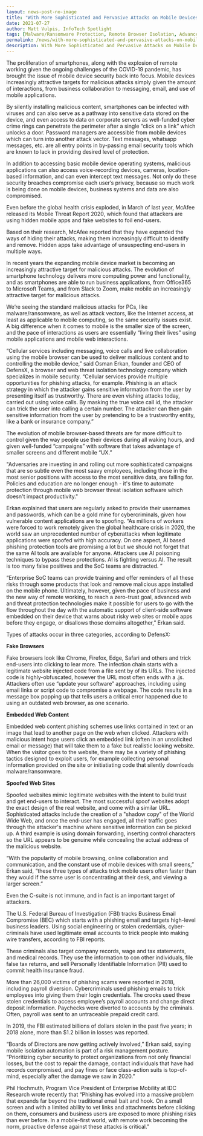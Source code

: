 ```yaml
---
layout: news-post-no-image
title: "With More Sophisticated and Pervasive Attacks on Mobile Devices, Enterprises Turn to Mobile Web Browser Isolation Advances"
date: 2021-07-27
author: Matt Vulpis, InfoTech Spotlight
tags: [Malware/Ransomware Protection, Remote Browser Isolation, Advanced URL Protection, File Isolation, SaaS Access Protection]
permalink: /news/with-more-sophisticated-and-pervasive-attacks-on-mobile-devices-enterprises-turn-to-mobile-web-browser-isolation-advances/
description: With More Sophisticated and Pervasive Attacks on Mobile Devices, Enterprises Turn to Mobile Web Browser Isolation Advances
---
```


 
 
 
<p>The proliferation of smartphones, along with the explosion of remote working given the ongoing challenges of the COVID-19 pandemic, has brought the issue of mobile device security back into focus. Mobile devices increasingly attractive targets for malicious attacks simply given the amount of interactions, from business collaboration to messaging, email, and use of mobile applications.</p>
<p>By silently installing malicious content, smartphones can be infected with viruses and can also serve as a pathway into sensitive data stored on the device, and even access to data on corporate servers as well-funded cyber crime rings can penetrate the perimeter after a single “click on a link” which unlocks a door. Password managers are accessible from mobile devices which can turn into another attack vector. Text messages, whatsapp messages, etc. are all entry points in by-passing email security tools which are known to lack in providing desired level of protection.</p>
<p>In addition to accessing basic mobile device operating systems, malicious applications can also access voice-recording devices, cameras, location-based information, and can even intercept text messages. Not only do these security breaches compromise each user’s privacy, because so much work is being done on mobile devices, business systems and data are also compromised.</p>
<p>Even before the global health crisis exploded, in March of last year, McAfee released its Mobile Threat Report 2020, which found that attackers are using hidden mobile apps and fake websites to foil end-users.</p>
<p>Based on their research, McAfee reported that they have expanded the ways of hiding their attacks, making them increasingly difficult to identify and remove. Hidden apps take advantage of unsuspecting end-users in multiple ways.</p>
<p>In recent years the expanding mobile device market is becoming an increasingly attractive target for malicious attacks. The evolution of smartphone technology delivers more computing power and functionality, and as smartphones are able to run business applications, from Office365 to Microsoft Teams, and from Slack to Zoom, make mobile an increasingly attractive target for malicious attacks.</p>
<p>We’re seeing the standard malicious attacks for PCs, like malware/ransomware, as well as attack vectors, like the Internet access, at least as applicable to mobile computing, so the same security issues exist. A big difference when it comes to mobile is the smaller size of the screen, and the pace of interactions as users are essentially “living their lives” using mobile applications and mobile web interactions.</p>
<p>“Cellular services including messaging, voice calls and live collaboration using the mobile browser can be used to deliver malicious content and to controlling the mobile device,” said Osman Erkan, founder and CEO of DefensX, a browser and web threat isolation technology company which specializes in mobile security. “Cellular services provide multiple opportunities for phishing attacks, for example. Phishing is an attack strategy in which the attacker gains sensitive information from the user by presenting itself as trustworthy. There are even vishing attacks today, carried out using voice calls. By masking the true voice call id, the attacker can trick the user into calling a certain number. The attacker can then gain sensitive information from the user by pretending to be a trustworthy entity, like a bank or insurance company.”</p>
<p>The evolution of mobile browser-based threats are far more difficult to control given the way people use their devices during all waking hours, and given well-funded “campaigns” with software that takes advantage of smaller screens and different mobile “UX.”</p>
<p>"Adversaries are investing in and rolling out more sophisticated campaigns that are so subtle even the most saavy employees, including those in the most senior positions with access to the most sensitive data, are falling for. Policies and education are no longer enough - it's time to automate protection through mobile web browser threat isolation software which doesn't impact productivity."</p>
<p>Erkan explained that users are regularly asked to provide their usernames and passwords, which can be a gold mine for cybercriminals, given how vulnerable content applications are to spoofing. “As millions of workers were forced to work remotely given the global healthcare crisis in 2020, the world saw an unprecedented number of cyberattacks when legitimate applications were spoofed with high accuracy. On one aspect, AI based phishing protection tools are promising a lot but we should not forget that the same AI tools are available for anyone. Attackers use AI poisoning techniques to bypass these protections. AI is fighting versus AI. The result is too many false positives and the SoC teams are distracted. ”</p>
<p>“Enterprise SoC teams can provide training and offer reminders of all these risks through some products that look and remove malicious apps installed on the mobile phone. Ultimately, however, given the pace of business and the new way of remote working, to reach a zero-trust goal, advanced web and threat protection technologies make it possible for users to go with the flow throughout the day with the automatic support of client-side software embedded on their device that warns about risky web sites or mobile apps before they engage, or disallows those domains altogether,” Erkan said.</p>
<p>Types of attacks occur in three categories, according to DefensX:</p>
<p><strong>Fake Browsers</strong></p>
<p>Fake browsers look like Chrome, Firefox, Edge, Safari and others and trick end-users into clicking to lear more. The infection chain starts with a legitimate website injected code from a file sent by of its URLs. The injected code is highly-obfuscated, however the URL most often ends with a .js. Attackers often use “update your software” approaches, including using email links or script code to compromise a webpage. The code results in a message box popping up that tells users a critical error happened due to using an outdated web browser, as one scenario.</p>
<p><strong>Embedded Web Content</strong></p>
<p>Embedded web content phishing schemes use links contained in text or an image that lead to another page on the web when clicked. Attackers with malicious intent hope users click an embedded link (often in an unsolicited email or message) that will take them to a fake but realistic looking website. When the visitor goes to the website, there may be a variety of phishing tactics designed to exploit users, for example collecting personal information provided on the site or initiatiating code that silently downloads malware/ransomware.</p>
<p><strong>Spoofed Web Sites</strong></p>
<p>Spoofed websites mimic legitimate websites with the intent to build trust and get end-users to interact. The most successful spoof websites adopt the exact design of the real website, and come with a similar URL. Sophisticated attacks include the creation of a "shadow copy" of the World Wide Web, and once the end-user has engaged, all their traffic goes through the attacker's machine where sensitive information can be picked up. A third example is using domain forwarding, inserting control characters so the URL appears to be genuine while concealing the actual address of the malicious website.</p>
<p>“With the popularity of mobile browsing, online collaboration and communication, and the constant use of mobile devices with small sreens,” Erkan said, “these three types of attacks trick mobile users often faster than they would if the same user is concentrating at their desk, and viewing a larger screen.”</p>
<p>Even the C-suite is not immune, and in fact is an important target of attackers.</p>
<p>The U.S. Federal Bureau of Investigation (FBI) tracks Business Email Compromise (BEC) which starts with a phishing email and targets high-level business leaders. Using social engineering or stolen credentials, cyber-criminals have used legitimate email accounts to trick people into making wire transfers, according to FBI reports.</p>
<p>These criminals also target company records, wage and tax statements, and medical records. They use the information to con other individuals, file false tax returns, and sell Personally Identifiable Information (PII) used to commit health insurance fraud.</p>
<p>More than 26,000 victims of phishing scams were reported in 2018, including payroll diversion. Cybercriminals used phishing emails to trick employees into giving them their login credentials. The crooks used these stolen credentials to access employee’s payroll accounts and change direct deposit information. Paychecks were diverted to accounts by the criminals. Often, payroll was sent to an untraceable prepaid credit card.</p>
<p>In 2019, the FBI estimated billions of dollars stolen in the past five years; in 2018 alone, more than $1.2 billion in losses was reported.</p>
<p>“Boards of Directors are now getting actively involved,” Erkan said, saying mobile isolation automation is part of a risk management posture. “Prioritizing cyber security to protect organizations from not only financial losses, but the cost to repair the damage, contact individuals that have had records compromised, and pay fines or face class-action suits is top-of-mind, especially after the damage we saw in 2020.”</p>
<p>Phil Hochmuth, Program Vice President of Enterprise Mobility at IDC Research wrote recently that “Phishing has evolved into a massive problem that expands far beyond the traditional email bait and hook. On a small screen and with a limited ability to vet links and attachments before clicking on them, consumers and business users are exposed to more phishing risks than ever before. In a mobile-first world, with remote work becoming the norm, proactive defense against these attacks is critical.”</p>
 